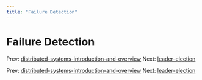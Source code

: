 ```yaml
---
title: "Failure Detection"
---
```


# Failure Detection

Prev: [distributed-systems-introduction-and-overview](distributed-systems-introduction-and-overview.md)
Next: [leader-election](leader-election.md)

Prev: [distributed-systems-introduction-and-overview](distributed-systems-introduction-and-overview.md)
Next: [leader-election](leader-election.md)
